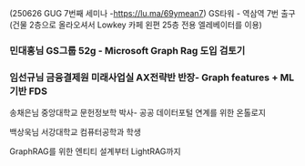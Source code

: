 (250626 GUG 7번째 세미나 -https://lu.ma/69ymean7) 
GS타워 - 역삼역 7번 출구 (건물 2층으로 올라오셔서 Lowkey 카페 왼편 25층 전용 엘레베이터를 이용) 

### ​민대홍님 GS그룹 52g - ​Microsoft Graph Rag 도입 검토기

### ​임선규님 금융결제원 미래사업실 AX전략반 반장- ​Graph features + ML 기반 FDS

​송채은님 중앙대학교 문헌정보학 박사- 공공 데이터포털 연계를 위한 온톨로지

​백상욱님 서강대학교 컴퓨터공학과 학생

​GraphRAG를 위한 엔티티 설계부터 LightRAG까지
